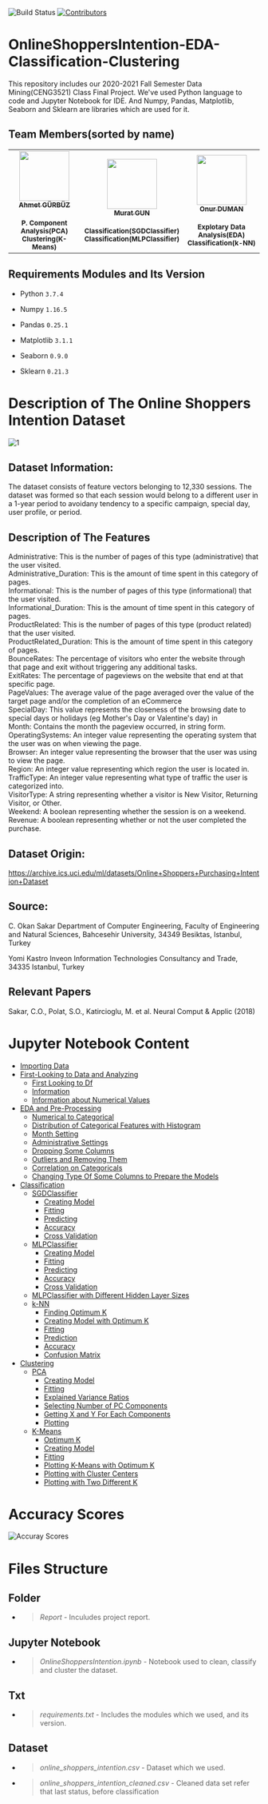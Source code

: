 ![Build Status](https://travis-ci.com/desxz/OnlineShoppersIntention-EDA-Classification-Clustering.svg?branch=main)
[![Contributors](https://img.shields.io/badge/Contributors-3-48c21a.svg?style=flat-square)](#contributors-)

# OnlineShoppersIntention-EDA-Classification-Clustering
This repository includes our 2020-2021 Fall Semester Data Mining(CENG3521) Class Final Project. We've used Python language to code and Jupyter Notebook for IDE. And Numpy, Pandas, Matplotlib, Seaborn and Sklearn are libraries which are used for it.

## Team Members(sorted by name)



<table>
  <tr>
    <td align="center"><a href="https://github.com/ahmtgrbz"><img src="https://avatars0.githubusercontent.com/u/44843548?s=460&v=4" width="100px;" alt=""/><br /><sub><b>Ahmet GÜRBÜZ</b></sub></a><br /><br /><sub><b>P. Component Analysis(PCA)</b></sub></a><br /><sub><b>Clustering(K-Means)</b></sub></a></td>
    <td align="center"><a href="https://github.com/desxz"><img src="https://avatars1.githubusercontent.com/u/63814984?s=460&u=e54733ff64da68c0013cff94fb45ca81272802de&v=4" width="100px;" alt=""/><br /><sub><b>Murat GUN</b></sub></a><br /><br /><sub><b>Classification(SGDClassifier)</b></sub></a><br /><sub><b>Classification(MLPClassifier)</b></sub></a></td>
    <td align="center"><a href="https://github.com/onur-duman"><img src="https://avatars1.githubusercontent.com/u/44534189?s=460&u=74a6216bbebfee1609e631f3ce80ab8241bdfc6a&v=4" width="100px;" alt=""/><br /><sub><b>Onur DUMAN</b></sub></a><br /><br /><sub><b>Explotary Data Analysis(EDA)</b></sub></a><br /><sub><b>Classification(k-NN)</b></sub></a></td>
  </tr>
</table>
   
## Requirements Modules and Its Version

* Python `3.7.4`

* Numpy `1.16.5`
* Pandas `0.25.1`
* Matplotlib `3.1.1`
* Seaborn `0.9.0`
* Sklearn `0.21.3`

# Description of The Online Shoppers Intention Dataset

![1](https://www.further.co.uk/wp-content/uploads/2019/04/onlineshoppers002.jpg)

## Dataset Information:

The dataset consists of feature vectors belonging to 12,330 sessions.
The dataset was formed so that each session would belong to a different user in a 1-year period to avoidany tendency to a specific campaign, special day, user profile, or period.

## Description of The Features

Administrative: This is the number of pages of this type (administrative) that the user visited. <br/>
Administrative_Duration: This is the amount of time spent in this category of pages. <br/>
Informational: This is the number of pages of this type (informational) that the user visited. <br/>
Informational_Duration: This is the amount of time spent in this category of pages. <br/>
ProductRelated: This is the number of pages of this type (product related) that the user visited. <br/>
ProductRelated_Duration: This is the amount of time spent in this category of pages. <br/>
BounceRates: The percentage of visitors who enter the website through that page and exit without triggering any additional tasks. <br/>
ExitRates: The percentage of pageviews on the website that end at that specific page. <br/>
PageValues: The average value of the page averaged over the value of the target page and/or the completion of an eCommerce <br/>
SpecialDay: This value represents the closeness of the browsing date to special days or holidays (eg Mother's Day or Valentine's day) in <br/>
Month: Contains the month the pageview occurred, in string form. <br/>
OperatingSystems: An integer value representing the operating system that the user was on when viewing the page. <br/>
Browser: An integer value representing the browser that the user was using to view the page. <br/>
Region: An integer value representing which region the user is located in. <br/>
TrafficType: An integer value representing what type of traffic the user is categorized into. <br/>
VisitorType: A string representing whether a visitor is New Visitor, Returning Visitor, or Other. <br/>
Weekend: A boolean representing whether the session is on a weekend. <br/>
Revenue: A boolean representing whether or not the user completed the purchase. <br/>

## Dataset Origin:

https://archive.ics.uci.edu/ml/datasets/Online+Shoppers+Purchasing+Intention+Dataset

## Source:

C. Okan Sakar
Department of Computer Engineering, Faculty of
Engineering and Natural Sciences, Bahcesehir University,
34349 Besiktas, Istanbul, Turkey

Yomi Kastro
Inveon Information Technologies Consultancy and Trade,
34335 Istanbul, Turkey

## Relevant Papers

Sakar, C.O., Polat, S.O., Katircioglu, M. et al. Neural Comput & Applic (2018)

# Jupyter Notebook Content

* [Importing Data](#1)
* [First-Looking to Data and Analyzing](#2)
    * [First Looking to Df](#3)
    * [Information](#4)
    * [Information about Numerical Values](#5)
* [EDA and Pre-Processing](#6)
    * [Numerical to Categorical](#7)
    * [Distribution of Categorical Features with Histogram](#8)
    * [Month Setting](#9)
    * [Administrative Settings](#10)
    * [Dropping Some Columns](#11)
    * [Outliers and Removing Them](#12)
    * [Correlation on Categoricals](#13)
    * [Changing Type Of Some Columns to Prepare the Models](#13)
* [Classification](#14)
    * [SGDClassifier](#15)
        * [Creating Model](#21)
        * [Fitting](#22)
        * [Predicting](#23)
        * [Accuracy](#24)
        * [Cross Validation](#25)
    * [MLPClassifier](#16)
        * [Creating Model](#26)
        * [Fitting](#27)
        * [Predicting](#28)
        * [Accuracy](#29)
        * [Cross Validation](#30)
    * [MLPClassifier with Different Hidden Layer Sizes](#31)
    * [k-NN](#20)
        * [Finding Optimum K](#44)
        * [Creating Model with Optimum K](#45)
        * [Fitting](#46)
        * [Prediction](#47)
        * [Accuracy](#48)
        * [Confusion Matrix](#49)
* [Clustering](#17)
    * [PCA](#18)
        * [Creating Model](#32)
        * [Fitting](#33)
        * [Explained Variance Ratios](#34)
        * [Selecting Number of PC Components](#35)
        * [Getting X and Y For Each Components](#36)
        * [Plotting](#36)
    * [K-Means](#19)
        * [Optimum K](#38)
        * [Creating Model](#39)
        * [Fitting](#40)
        * [Plotting K-Means with Optimum K](#41)
        * [Plotting with Cluster Centers](#42)
        * [Plotting with Two Different K](#43)
    
# Accuracy Scores
![Accuray Scores](https://i.hizliresim.com/FLSRMY.png)
# Files Structure

## Folder
* > *Report* - Inculudes project report.

## Jupyter Notebook
* > *OnlineShoppersIntention.ipynb* - Notebook used to clean, classify and cluster the dataset.

## Txt
* > *requirements.txt* - Includes the modules which we used, and its version.

## Dataset
* > *online_shoppers_intention.csv* - Dataset which we used.
* > *online_shoppers_intention_cleaned.csv* - Cleaned data set refer that last status, before classification



